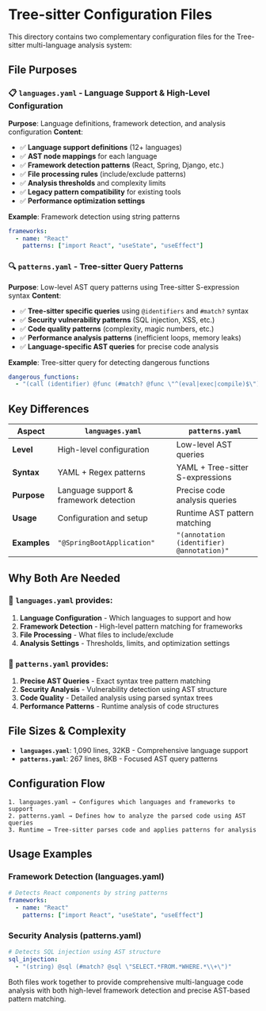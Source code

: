 # Tree-sitter Configuration Files

This directory contains two complementary configuration files for the Tree-sitter multi-language analysis system:

## File Purposes

### 📋 `languages.yaml` - Language Support & High-Level Configuration
**Purpose**: Language definitions, framework detection, and analysis configuration
**Content**:
- ✅ **Language support definitions** (12+ languages)
- ✅ **AST node mappings** for each language
- ✅ **Framework detection patterns** (React, Spring, Django, etc.)
- ✅ **File processing rules** (include/exclude patterns)
- ✅ **Analysis thresholds** and complexity limits
- ✅ **Legacy pattern compatibility** for existing tools
- ✅ **Performance optimization settings**

**Example**: Framework detection using string patterns
```yaml
frameworks:
  - name: "React"
    patterns: ["import React", "useState", "useEffect"]
```

### 🔍 `patterns.yaml` - Tree-sitter Query Patterns
**Purpose**: Low-level AST query patterns using Tree-sitter S-expression syntax
**Content**:
- ✅ **Tree-sitter specific queries** using `@identifiers` and `#match?` syntax
- ✅ **Security vulnerability patterns** (SQL injection, XSS, etc.)
- ✅ **Code quality patterns** (complexity, magic numbers, etc.)
- ✅ **Performance analysis patterns** (inefficient loops, memory leaks)
- ✅ **Language-specific AST queries** for precise code analysis

**Example**: Tree-sitter query for detecting dangerous functions
```yaml
dangerous_functions:
  - "(call (identifier) @func (#match? @func \"^(eval|exec|compile)$\"))"
```

## Key Differences

| Aspect | `languages.yaml` | `patterns.yaml` |
|--------|------------------|-----------------|
| **Level** | High-level configuration | Low-level AST queries |
| **Syntax** | YAML + Regex patterns | YAML + Tree-sitter S-expressions |
| **Purpose** | Language support & framework detection | Precise code analysis queries |
| **Usage** | Configuration and setup | Runtime AST pattern matching |
| **Examples** | `"@SpringBootApplication"` | `"(annotation (identifier) @annotation)"` |

## Why Both Are Needed

### 🔧 `languages.yaml` provides:
1. **Language Configuration** - Which languages to support and how
2. **Framework Detection** - High-level pattern matching for frameworks
3. **File Processing** - What files to include/exclude
4. **Analysis Settings** - Thresholds, limits, and optimization settings

### 🎯 `patterns.yaml` provides:
1. **Precise AST Queries** - Exact syntax tree pattern matching
2. **Security Analysis** - Vulnerability detection using AST structure
3. **Code Quality** - Detailed analysis using parsed syntax trees
4. **Performance Patterns** - Runtime analysis of code structures

## File Sizes & Complexity

- **`languages.yaml`**: 1,090 lines, 32KB - Comprehensive language support
- **`patterns.yaml`**: 267 lines, 8KB - Focused AST query patterns

## Configuration Flow

```
1. languages.yaml → Configures which languages and frameworks to support
2. patterns.yaml → Defines how to analyze the parsed code using AST queries
3. Runtime → Tree-sitter parses code and applies patterns for analysis
```

## Usage Examples

### Framework Detection (languages.yaml)
```yaml
# Detects React components by string patterns
frameworks:
  - name: "React"
    patterns: ["import React", "useState", "useEffect"]
```

### Security Analysis (patterns.yaml)
```yaml
# Detects SQL injection using AST structure
sql_injection:
  - "(string) @sql (#match? @sql \"SELECT.*FROM.*WHERE.*\\+\")"
```

Both files work together to provide comprehensive multi-language code analysis with both high-level framework detection and precise AST-based pattern matching.